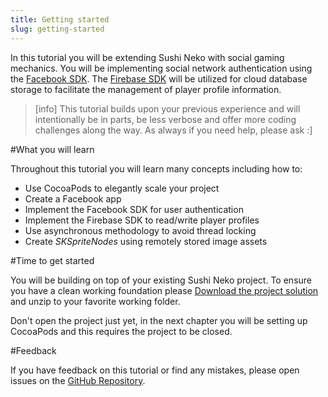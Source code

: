 ```yaml
---
title: Getting started
slug: getting-started
---
```


In this tutorial you will be extending Sushi Neko with social gaming mechanics.
You will be implementing social network authentication using the [Facebook SDK](https://developers.facebook.com/).
The [Firebase SDK](https://firebase.google.com/docs/) will be utilized for cloud database storage to facilitate the management of player profile information.

> [info]
> This tutorial builds upon your previous experience and will intentionally be in parts, be less verbose and offer more coding challenges along the way.  As always if you need help, please ask :]

#What you will learn

Throughout this tutorial you will learn many concepts including how to:

- Use CocoaPods to elegantly scale your project
- Create a Facebook app
- Implement the Facebook SDK for user authentication
- Implement the Firebase SDK to read/write player profiles
- Use asynchronous methodology to avoid thread locking
- Create *SKSpriteNodes* using remotely stored image assets

#Time to get started

You will be building on top of your existing Sushi Neko project. To ensure you have a clean working foundation  please [Download the project solution](https://github.com/MakeSchool-Tutorials/Sushi-Neko-Networking-SpriteKit-Swift-Solution/) and unzip to your favorite working folder.

Don't open the project just yet, in the next chapter you will be setting up CocoaPods and this requires the project to be closed.

#Feedback

If you have feedback on this tutorial or find any mistakes, please open issues on the [GitHub Repository](https://github.com/MakeSchool-Tutorials/Sushi-Neko-SpriteKit-Swift).
